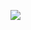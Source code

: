 <a href="https://sichan-dev.tistory.com/" target="_blank"><img src="https://img.shields.io/badge/blog?style=social&logo=blogger&logoColor=FF5722"/></a>

<!--
**sichan0107/sichan0107** is a ✨ _special_ ✨ repository because its `README.md` (this file) appears on your GitHub profile.

Here are some ideas to get you started:

- 🔭 I’m currently working on ...
- 🌱 I’m currently learning ...
- 👯 I’m looking to collaborate on ...
- 🤔 I’m looking for help with ...
- 💬 Ask me about ...
- 📫 How to reach me: ...
- 😄 Pronouns: ...
- ⚡ Fun fact: ...
-->
